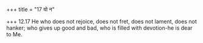 +++
title = "17 यो न"

+++
12.17 He who does not rejoice, does not fret, does not lament, does not
hanker; who gives up good and bad, who is filled with devotion-he is
dear to Me.
